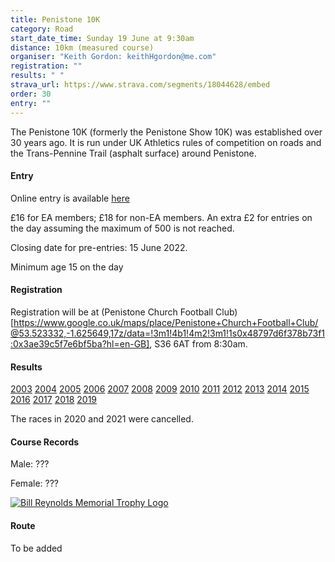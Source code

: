 ```yaml
---
title: Penistone 10K
category: Road
start_date_time: Sunday 19 June at 9:30am
distance: 10km (measured course)
organiser: "Keith Gordon: keithHgordon@me.com"
registration: ""
results: " "
strava_url: https://www.strava.com/segments/18044628/embed
order: 30
entry: ""
---
```

The Penistone 10K (formerly the Penistone Show 10K) was established over 30 years ago. It is run under UK Athletics rules of competition on roads and the Trans-Pennine Trail (asphalt surface) around Penistone.

#### Entry

Online entry is available [here](https://racebest.com/races/3wuzs)

£16 for EA members; £18 for non-EA members. An extra £2 for entries on the day assuming the maximum of 500 is not reached.

Closing date for pre-entries: 15 June 2022.

Minimum age 15 on the day

#### Registration

Registration will be at (Penistone Church Football Club)[https://www.google.co.uk/maps/place/Penistone+Church+Football+Club/@53.523332,-1.625649,17z/data=!3m1!4b1!4m2!3m1!1s0x48797d6f378b73f1:0x3ae39c5f7e6bf5ba?hl=en-GB], S36 6AT from 8:30am.

#### Results

[2003](https://pfrac.chrishodgson.co.uk/static/results/penistone-10k/penistone-10k-2003-results.pdf)
[2004](https://pfrac.chrishodgson.co.uk/static/results/penistone-10k/penistone-10k-2004-results.pdf)
[2005](https://pfrac.chrishodgson.co.uk/static/results/penistone-10k/penistone-10k-2005-results.pdf)
[2006](https://pfrac.chrishodgson.co.uk/static/results/penistone-10k/penistone-10k-2006-results.pdf)
[2007](https://pfrac.chrishodgson.co.uk/static/results/penistone-10k/penistone-10k-2007-results.pdf)
[2008](https://pfrac.chrishodgson.co.uk/static/results/penistone-10k/penistone-10k-2008-results.pdf)
[2009](https://pfrac.chrishodgson.co.uk/static/results/penistone-10k/penistone-10k-2009-results.pdf)
[2010](https://www.runbritainrankings.com/results/results.aspx?meetingid=40802)
[2011](https://www.runbritainrankings.com/results/results.aspx?meetingid=55198)
[2012](https://www.runbritainrankings.com/results/results.aspx?meetingid=69517)
[2013](https://www.runbritainrankings.com/results/results.aspx?meetingid=84849)
[2014](https://www.runbritainrankings.com/results/results.aspx?meetingid=106662)
[2015](https://www.runbritainrankings.com/results/results.aspx?meetingid=138059)
[2016](https://www.runbritainrankings.com/results/results.aspx?meetingid=171476)
[2017](https://www.runbritainrankings.com/results/results.aspx?meetingid=207499)
[2018](https://www.runbritainrankings.com/results/results.aspx?meetingid=244770)
[2019](https://www.runbritainrankings.com/results/results.aspx?meetingid=301732)


The races in 2020 and 2021 were cancelled.

#### Course Records

Male: ???

Female: ???

[![Bill Reynolds Memorial Trophy Logo](https://pfrac.chrishodgson.co.uk/static/uploads/bill-reynolds-logo-2017.jpg)](https://pfrac.chrishodgson.co.uk/static/uploads/bill-reynolds-logo-2017.jpg)

#### Route

To be added
